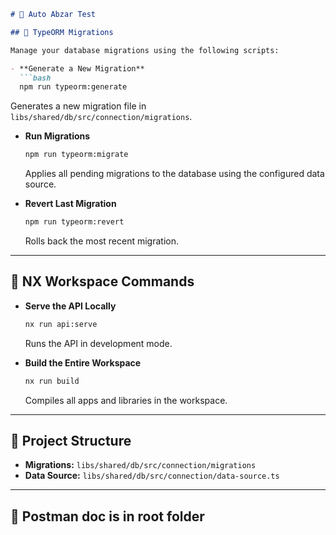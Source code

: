 
```md
# 🚀 Auto Abzar Test

## 🔧 TypeORM Migrations

Manage your database migrations using the following scripts:

- **Generate a New Migration**
  ```bash
  npm run typeorm:generate
  ```
  Generates a new migration file in `libs/shared/db/src/connection/migrations`.

- **Run Migrations**
  ```bash
  npm run typeorm:migrate
  ```
  Applies all pending migrations to the database using the configured data source.

- **Revert Last Migration**
  ```bash
  npm run typeorm:revert
  ```
  Rolls back the most recent migration.

---

## 🧩 NX Workspace Commands

- **Serve the API Locally**
  ```bash
  nx run api:serve
  ```
  Runs the API in development mode.

- **Build the Entire Workspace**
  ```bash
  nx run build
  ```
  Compiles all apps and libraries in the workspace.

---

## 📁 Project Structure

- **Migrations:** `libs/shared/db/src/connection/migrations`
- **Data Source:** `libs/shared/db/src/connection/data-source.ts`

---

## 📁 Postman doc is in root folder


